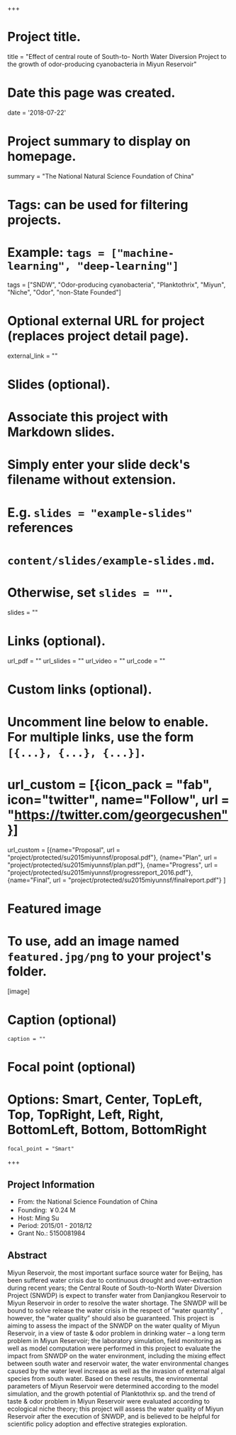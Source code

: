 +++
# Project title.
title = "Effect of central route of South-to- North Water Diversion Project to the growth of odor-producing cyanobacteria in Miyun Reservoir"

# Date this page was created.
date = '2018-07-22'

# Project summary to display on homepage.
summary = "The National Natural Science Foundation of China"

# Tags: can be used for filtering projects.
# Example: `tags = ["machine-learning", "deep-learning"]`
tags = ["SNDW", "Odor-producing cyanobacteria", "Planktothrix", "Miyun", "Niche", "Odor", "non-State Founded"]

# Optional external URL for project (replaces project detail page).
external_link = ""

# Slides (optional).
#   Associate this project with Markdown slides.
#   Simply enter your slide deck's filename without extension.
#   E.g. `slides = "example-slides"` references 
#   `content/slides/example-slides.md`.
#   Otherwise, set `slides = ""`.
slides = ""

# Links (optional).
url_pdf = ""
url_slides = ""
url_video = ""
url_code = ""

# Custom links (optional).
#   Uncomment line below to enable. For multiple links, use the form `[{...}, {...}, {...}]`.
# url_custom = [{icon_pack = "fab", icon="twitter", name="Follow", url = "https://twitter.com/georgecushen"}]
url_custom = [{name="Proposal", url = "project/protected/su2015miyunnsf/proposal.pdf"},
{name="Plan", url = "project/protected/su2015miyunnsf/plan.pdf"},
{name="Progress", url = "project/protected/su2015miyunnsf/progressreport_2016.pdf"},
{name="Final", url = "project/protected/su2015miyunnsf/finalreport.pdf"}
]

# Featured image
# To use, add an image named `featured.jpg/png` to your project's folder. 
[image]
  # Caption (optional)
    caption = ""
  
  # Focal point (optional)
  # Options: Smart, Center, TopLeft, Top, TopRight, Left, Right, BottomLeft, Bottom, BottomRight
    focal_point = "Smart"

+++

## Project Information

- From: the National Science Foundation of China
- Founding: ￥0.24 M
- Host: Ming Su
- Period: 2015/01 - 2018/12
- Grant No.: 5150081984


## Abstract

Miyun Reservoir, the most important surface source water for
Beijing, has been suffered water crisis due to continuous drought
and over-extraction during recent years; the Central Route of
South-to-North Water Diversion Project (SNWDP) is expect to
transfer water from Danjiangkou Reservoir to Miyun Reservoir in
order to resolve the water shortage. The SNWDP will be bound to
solve release the water crisis in the respect of “water quantity”
, however, the “water quality” should also be guaranteed. This
project is aiming to assess the impact of the SNWDP on the water
quality of Miyun Reservoir, in a view of taste & odor problem in
drinking water – a long term problem in Miyun Reservoir; the
laboratory simulation, field monitoring as well as model
computation were performed in this project to evaluate the impact
from SNWDP on the water environment, including the mixing effect
between south water and reservoir water, the water environmental
changes caused by the water level increase as well as the
invasion of external algal species from south water. Based on
these results, the environmental parameters of Miyun Reservoir
were determined according to the model simulation, and the growth
potential of Planktothrix sp. and the trend of taste & odor
problem in Miyun Reservoir were evaluated according to ecological
niche theory; this project will assess the water quality of Miyun
Reservoir after the execution of SNWDP, and is believed to be
helpful for scientific policy adoption and effective strategies
exploration.
